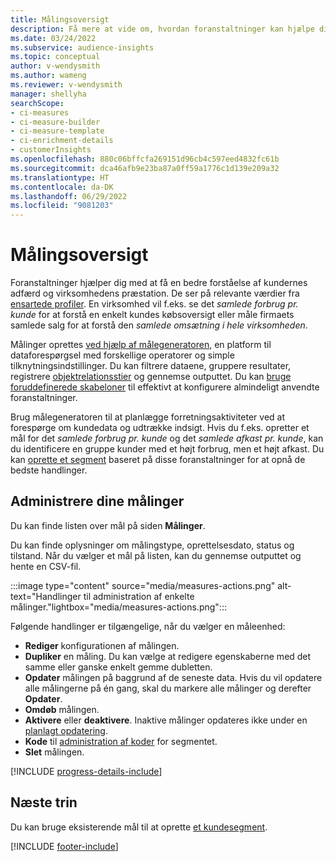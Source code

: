 ```yaml
---
title: Målingsoversigt
description: Få mere at vide om, hvordan foranstaltninger kan hjælpe dig med at analysere og afspejle resultaterne i virksomheden.
ms.date: 03/24/2022
ms.subservice: audience-insights
ms.topic: conceptual
author: v-wendysmith
ms.author: wameng
ms.reviewer: v-wendysmith
manager: shellyha
searchScope:
- ci-measures
- ci-measure-builder
- ci-measure-template
- ci-enrichment-details
- customerInsights
ms.openlocfilehash: 880c06bffcfa269151d96cb4c597eed4832fc61b
ms.sourcegitcommit: dca46afb9e23ba87a0ff59a1776c1d139e209a32
ms.translationtype: HT
ms.contentlocale: da-DK
ms.lasthandoff: 06/29/2022
ms.locfileid: "9081203"
---
```

# <a name="measures-overview"></a>Målingsoversigt

Foranstaltninger hjælper dig med at få en bedre forståelse af kundernes adfærd og virksomhedens præstation. De ser på relevante værdier fra [ensartede profiler](data-unification.md). En virksomhed vil f.eks. se det *samlede forbrug pr. kunde* for at forstå en enkelt kundes købsoversigt eller måle firmaets samlede salg for at forstå den *samlede omsætning i hele virksomheden*.  

Målinger oprettes [ved hjælp af målegeneratoren](measure-builder.md), en platform til dataforespørgsel med forskellige operatorer og simple tilknytningsindstillinger. Du kan filtrere dataene, gruppere resultater, registrere [objektrelationsstier](relationships.md) og gennemse outputtet. Du kan [bruge foruddefinerede skabeloner](measure-templates.md) til effektivt at konfigurere almindeligt anvendte foranstaltninger.

Brug målegeneratoren til at planlægge forretningsaktiviteter ved at forespørge om kundedata og udtrække indsigt. Hvis du f.eks. opretter et mål for det *samlede forbrug pr. kunde* og det *samlede afkast pr. kunde*, kan du identificere en gruppe kunder med et højt forbrug, men et højt afkast. Du kan [oprette et segment](segments.md) baseret på disse foranstaltninger for at opnå de bedste handlinger.

## <a name="manage-your-measures"></a>Administrere dine målinger

Du kan finde listen over mål på siden **Målinger**.

Du kan finde oplysninger om målingstype, oprettelsesdato, status og tilstand. Når du vælger et mål på listen, kan du gennemse outputtet og hente en CSV-fil.

:::image type="content" source="media/measures-actions.png" alt-text="Handlinger til administration af enkelte målinger."lightbox="media/measures-actions.png":::

Følgende handlinger er tilgængelige, når du vælger en måleenhed:

- **Rediger** konfigurationen af målingen.
- **Dupliker** en måling. Du kan vælge at redigere egenskaberne med det samme eller ganske enkelt gemme dubletten.
- **Opdater** målingen på baggrund af de seneste data. Hvis du vil opdatere alle målingerne på én gang, skal du markere alle målinger og derefter **Opdater**.
- **Omdøb** målingen.
- **Aktivere** eller **deaktivere**. Inaktive målinger opdateres ikke under en [planlagt opdatering](system.md#schedule-tab).
- **Kode** til [administration af koder](work-with-tags-columns.md#manage-tags) for segmentet.
- **Slet** målingen.

[!INCLUDE [progress-details-include](includes/progress-details-pane.md)]

## <a name="next-step"></a>Næste trin

Du kan bruge eksisterende mål til at oprette [et kundesegment](segments.md).

[!INCLUDE [footer-include](includes/footer-banner.md)]
